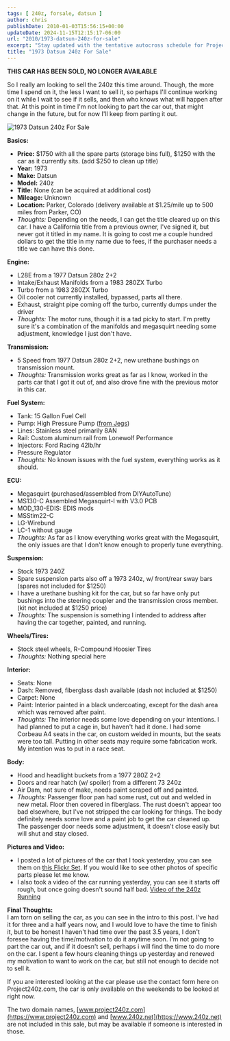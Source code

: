```yaml
---
tags: [ 240z, forsale, datsun ]
author: chris
publishDate: 2010-01-03T15:56:15+00:00
updateDate: 2024-11-15T12:15:17-06:00
url: "2010/1973-datsun-240z-for-sale"
excerpt: "Stay updated with the tentative autocross schedule for Project350z, covering multiple events in California and Colorado."
title: "1973 Datsun 240z For Sale"
---
```


**THIS CAR HAS BEEN SOLD, NO LONGER AVAILABLE**

So I really am looking to sell the 240z this time around. Though, the more time I spend on it, the less I want to sell it, so perhaps I'll continue working on it while I wait to see if it sells, and then who knows what will happen after that. At this point in time I'm not looking to part the car out, that might change in the future, but for now I'll keep from parting it out.

![1973 Datsun 240z For Sale](https://farm3.static.flickr.com/2691/4238280441_9a8a9d889e_m.jpg)

**Basics:**      
- **Price:** $1750 with all the spare parts (storage bins full), $1250 with the car as it currently sits. (add $250 to clean up title)     
- **Year:** 1973     
- **Make:** Datsun     
- **Model:** 240z     
- **Title:** None (can be acquired at additional cost)     
- **Mileage:** Unknown     
- **Location:** Parker, Colorado (delivery available at $1.25/mile up to 500 miles from Parker, CO)     
- _Thoughts:_ Depending on the needs, I can get the title cleared up on this car. I have a California title from a previous owner, I've signed it, but never got it titled in my name. It is going to cost me a couple hundred dollars to get the title in my name due to fees, if the purchaser needs a title we can have this done.

**Engine:**      
- L28E from a 1977 Datsun 280z 2+2     
- Intake/Exhaust Manifolds from a 1983 280ZX Turbo     
- Turbo from a 1983 280ZX Turbo     
- Oil cooler not currently installed, bypassed, parts all there.     
- Exhaust, straight pipe coming off the turbo, currently dumps under the driver     
- _Thoughts:_ The motor runs, though it is a tad picky to start. I'm pretty sure it's a combination of the manifolds and megasquirt needing some adjustment, knowledge I just don't have.

**Transmission:**     
- 5 Speed from 1977 Datsun 280z 2+2, new urethane bushings on transmission mount.     
- _Thoughts:_ Transmission works great as far as I know, worked in the parts car that I got it out of, and also drove fine with the previous motor in this car.

**Fuel System:**     
- Tank: 15 Gallon Fuel Cell     
- Pump: High Pressure Pump ([from Jegs](https://www.jegs.com/i/MSD/121/2225/10002/-1))     
- Lines: Stainless steel primarily 8AN  
- Rail: Custom aluminum rail from Lonewolf Performance     
- Injectors: Ford Racing 42lb/hr     
- Pressure Regulator     
- _Thoughts:_ No known issues with the fuel system, everything works as it should.

**ECU:**     
- Megasquirt (purchased/assembled from DIYAutoTune)     
- MS130-C Assembled Megasquirt-I with V3.0 PCB     
- MOD_130-EDIS: EDIS mods     
- MSStim22-C     
- LG-Wirebund     
- LC-1 without gauge     
- _Thoughts:_ As far as I know everything works great with the Megasquirt, the only issues are that I don't know enough to properly tune everything.

**Suspension:**     
- Stock 1973 240Z     
- Spare suspension parts also off a 1973 240z, w/ front/rear sway bars (spares not included for $1250)     
- I have a urethane bushing kit for the car, but so far have only put bushings into the steering coupler and the transmission cross member. (kit not included at $1250 price)     
- _Thoughts:_ The suspension is something I intended to address after having the car together, painted, and running.

**Wheels/Tires:**     
- Stock steel wheels, R-Compound Hoosier Tires     
- _Thoughts:_ Nothing special here

**Interior:**     
- Seats: None     
- Dash: Removed, fiberglass dash available (dash not included at $1250)     
- Carpet: None     
- Paint: Interior painted in a black undercoating, except for the dash area which was removed after paint.     
- _Thoughts:_ The interior needs some love depending on your intentions. I had planned to put a cage in, but haven't had it done. I had some Corbeau A4 seats in the car, on custom welded in mounts, but the seats were too tall. Putting in other seats may require some fabrication work. My intention was to put in a race seat.

**Body:**     
- Hood and headlight buckets from a 1977 280Z 2+2     
- Doors and rear hatch (w/ spoiler) from a different 73 240z     
- Air Dam, not sure of make, needs paint scraped off and painted.     
- _Thoughts:_ Passenger floor pan had some rust, cut out and welded in new metal. Floor then covered in fiberglass. The rust doesn't appear too bad elsewhere, but I've not stripped the car looking for things. The body definitely needs some love and a paint job to get the car cleaned up. The passenger door needs some adjustment, it doesn't close easily but will shut and stay closed.

**Pictures and Video:**      
- I posted a lot of pictures of the car that I took yesterday, you can see them on [this Flickr Set](https://www.flickr.com/photos/chammond/sets/72157623124463062/). If you would like to see other photos of specific parts please let me know.     
- I also took a video of the car running yesterday, you can see it starts off rough, but once going doesn't sound half bad. [Video of the 240z Running](https://www.youtube.com/watch?v=TqnifI_7y7I)

**Final Thoughts:**      
I am torn on selling the car, as you can see in the intro to this post. I've had it for three and a half years now, and I would love to have the time to finish it, but to be honest I haven't had time over the past 3.5 years, I don't foresee having the time/motivation to do it anytime soon. I'm not going to part the car out, and if it doesn't sell, perhaps i will find the time to do more on the car. I spent a few hours cleaning things up yesterday and renewed my motivation to want to work on the car, but still not enough to decide not to sell it.

If you are interested looking at the car please use the contact form here on Project240z.com, the car is only available on the weekends to be looked at right now.

The two domain names, [www.project240z.com](https://www.project240z.com) and [www.240z.net](https://www.240z.net) are not included in this sale, but may be available if someone is interested in those.
